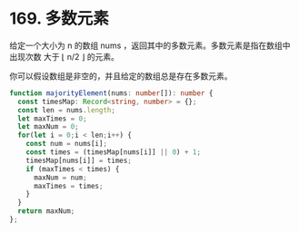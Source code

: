 # 169. 多数元素

给定一个大小为 n 的数组 nums ，返回其中的多数元素。多数元素是指在数组中出现次数 大于 ⌊ n/2 ⌋ 的元素。

你可以假设数组是非空的，并且给定的数组总是存在多数元素。

```ts
function majorityElement(nums: number[]): number {
  const timesMap: Record<string, number> = {};
  const len = nums.length;
  let maxTimes = 0;
  let maxNum = 0;
  for(let i = 0;i < len;i++) {
    const num = nums[i];
    const times = (timesMap[nums[i]] || 0) + 1;
    timesMap[nums[i]] = times;
    if (maxTimes < times) {
      maxNum = num;
      maxTimes = times;
    }
  }
  return maxNum;
};
```
